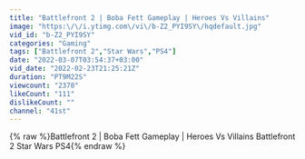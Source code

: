 ```yaml
---
title: "Battlefront 2 | Boba Fett Gameplay | Heroes Vs Villains"
image: "https:\/\/i.ytimg.com\/vi\/b-Z2_PYI9SY\/hqdefault.jpg"
vid_id: "b-Z2_PYI9SY"
categories: "Gaming"
tags: ["Battlefront 2","Star Wars","PS4"]
date: "2022-03-07T03:54:37+03:00"
vid_date: "2022-02-23T21:25:21Z"
duration: "PT9M22S"
viewcount: "2378"
likeCount: "111"
dislikeCount: ""
channel: "41st"
---
```

{% raw %}Battlefront 2 | Boba Fett Gameplay | Heroes Vs Villains Battlefront 2 Star Wars PS4{% endraw %}
